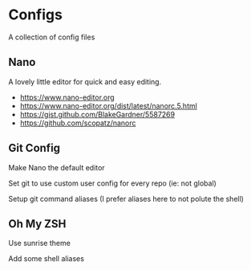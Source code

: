 # Configs

A collection of config files

## Nano

A lovely little editor for quick and easy editing.

- https://www.nano-editor.org
- https://www.nano-editor.org/dist/latest/nanorc.5.html
- https://gist.github.com/BlakeGardner/5587269
- https://github.com/scopatz/nanorc

## Git Config

Make Nano the default editor

Set git to use custom user config for every repo (ie: not global)

Setup git command aliases (I prefer aliases here to not polute the shell)

## Oh My ZSH

Use sunrise theme

Add some shell aliases
